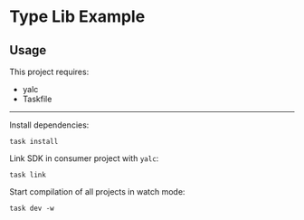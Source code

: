 # Type Lib Example

## Usage

This project requires:

- yalc
- Taskfile

---

Install dependencies:

```shell
task install
```

Link SDK in consumer project with `yalc`:

```shell
task link
```

Start compilation of all projects in watch mode:

```shell
task dev -w
```
